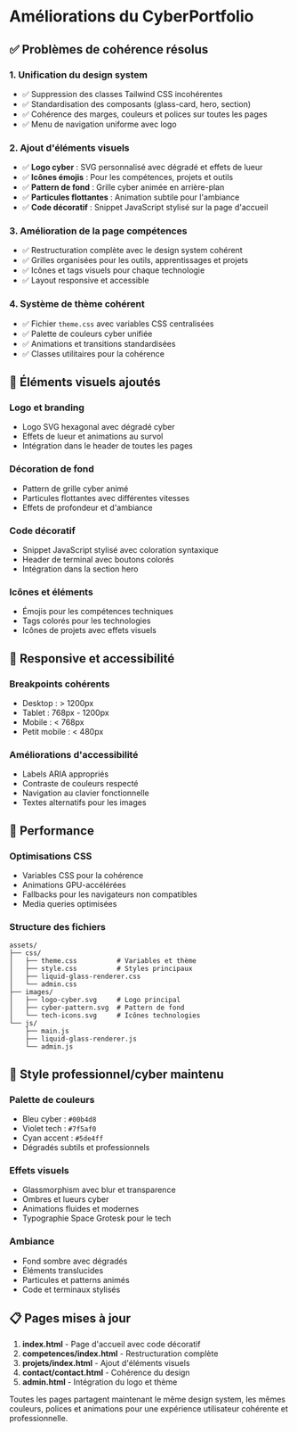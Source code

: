 # Améliorations du CyberPortfolio

## ✅ Problèmes de cohérence résolus

### 1. **Unification du design system**
- ✅ Suppression des classes Tailwind CSS incohérentes
- ✅ Standardisation des composants (glass-card, hero, section)
- ✅ Cohérence des marges, couleurs et polices sur toutes les pages
- ✅ Menu de navigation uniforme avec logo

### 2. **Ajout d'éléments visuels**
- ✅ **Logo cyber** : SVG personnalisé avec dégradé et effets de lueur
- ✅ **Icônes émojis** : Pour les compétences, projets et outils
- ✅ **Pattern de fond** : Grille cyber animée en arrière-plan
- ✅ **Particules flottantes** : Animation subtile pour l'ambiance
- ✅ **Code décoratif** : Snippet JavaScript stylisé sur la page d'accueil

### 3. **Amélioration de la page compétences**
- ✅ Restructuration complète avec le design system cohérent
- ✅ Grilles organisées pour les outils, apprentissages et projets
- ✅ Icônes et tags visuels pour chaque technologie
- ✅ Layout responsive et accessible

### 4. **Système de thème cohérent**
- ✅ Fichier `theme.css` avec variables CSS centralisées
- ✅ Palette de couleurs cyber unifiée
- ✅ Animations et transitions standardisées
- ✅ Classes utilitaires pour la cohérence

## 🎨 Éléments visuels ajoutés

### Logo et branding
- Logo SVG hexagonal avec dégradé cyber
- Effets de lueur et animations au survol
- Intégration dans le header de toutes les pages

### Décoration de fond
- Pattern de grille cyber animé
- Particules flottantes avec différentes vitesses
- Effets de profondeur et d'ambiance

### Code décoratif
- Snippet JavaScript stylisé avec coloration syntaxique
- Header de terminal avec boutons colorés
- Intégration dans la section hero

### Icônes et éléments
- Émojis pour les compétences techniques
- Tags colorés pour les technologies
- Icônes de projets avec effets visuels

## 📱 Responsive et accessibilité

### Breakpoints cohérents
- Desktop : > 1200px
- Tablet : 768px - 1200px  
- Mobile : < 768px
- Petit mobile : < 480px

### Améliorations d'accessibilité
- Labels ARIA appropriés
- Contraste de couleurs respecté
- Navigation au clavier fonctionnelle
- Textes alternatifs pour les images

## 🚀 Performance

### Optimisations CSS
- Variables CSS pour la cohérence
- Animations GPU-accélérées
- Fallbacks pour les navigateurs non compatibles
- Media queries optimisées

### Structure des fichiers
```
assets/
├── css/
│   ├── theme.css          # Variables et thème
│   ├── style.css          # Styles principaux
│   ├── liquid-glass-renderer.css
│   └── admin.css
├── images/
│   ├── logo-cyber.svg     # Logo principal
│   ├── cyber-pattern.svg  # Pattern de fond
│   └── tech-icons.svg     # Icônes technologies
└── js/
    ├── main.js
    ├── liquid-glass-renderer.js
    └── admin.js
```

## 🎯 Style professionnel/cyber maintenu

### Palette de couleurs
- Bleu cyber : `#00b4d8`
- Violet tech : `#7f5af0` 
- Cyan accent : `#5de4ff`
- Dégradés subtils et professionnels

### Effets visuels
- Glassmorphism avec blur et transparence
- Ombres et lueurs cyber
- Animations fluides et modernes
- Typographie Space Grotesk pour le tech

### Ambiance
- Fond sombre avec dégradés
- Éléments translucides
- Particules et patterns animés
- Code et terminaux stylisés

## 📋 Pages mises à jour

1. **index.html** - Page d'accueil avec code décoratif
2. **competences/index.html** - Restructuration complète
3. **projets/index.html** - Ajout d'éléments visuels
4. **contact/contact.html** - Cohérence du design
5. **admin.html** - Intégration du logo et thème

Toutes les pages partagent maintenant le même design system, les mêmes couleurs, polices et animations pour une expérience utilisateur cohérente et professionnelle.
